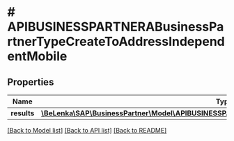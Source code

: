 # # APIBUSINESSPARTNERABusinessPartnerTypeCreateToAddressIndependentMobile

## Properties

Name | Type | Description | Notes
------------ | ------------- | ------------- | -------------
**results** | [**\BeLenka\SAP\BusinessPartner\Model\APIBUSINESSPARTNERABPAddressIndependentMobileTypeCreate[]**](APIBUSINESSPARTNERABPAddressIndependentMobileTypeCreate.md) |  | [optional]

[[Back to Model list]](../../README.md#models) [[Back to API list]](../../README.md#endpoints) [[Back to README]](../../README.md)
